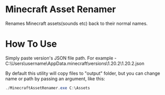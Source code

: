 # Minecraft Asset Renamer
Renames Minecraft assets(sounds etc) back to their normal names.

# How To Use
Simply paste version's JSON file path. For example - C:\Users\username\AppData\.minecraft\versions\1.20.2\1.20.2.json

By default this utility will copy files to "output" folder, but you can change name or path by passing an argument, like this:
```powershell
./MinecraftAssetRenamer.exe C:\Assets
```
